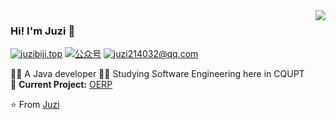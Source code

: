 <img align='right' src="https://github-readme-stats.vercel.app/api?username=juzi214032&show_icons=true">

### Hi! I'm Juzi :orange:

[![juzibiji.top](https://img.shields.io/static/v1?label=博客&message=juzibiji.top&color=orange&logo=&style=flat-square&logoColor=white)](https://www.juzibiji.top/)
[![公众号](https://img.shields.io/static/v1?label=公众号&message=是小桔啦&color=success&logo=Instagram&style=flat-square&logoColor=white)](https://img.juzibiji.top/20200608015057.png)
[![juzi214032@qq.com](https://img.shields.io/static/v1?label=邮箱&message=%20&color=blue&logo=gmail&style=flat-square&logoColor=white)](mailto:juzi214032@qq.com)
  
  
👨‍💻 A Java developer
👨‍🎓 Studying Software Engineering here in CQUPT  
🚧 **Current Project:** [OERP](https://github.com/juzi214032/OERP)

⭐️ From [Juzi](https://github.com/juz214032)
